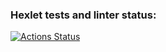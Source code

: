 ### Hexlet tests and linter status:
[![Actions Status](https://github.com/RustamKhasanow/frontend-project-44/workflows/hexlet-check/badge.svg)](https://github.com/RustamKhasanow/frontend-project-44/actions)